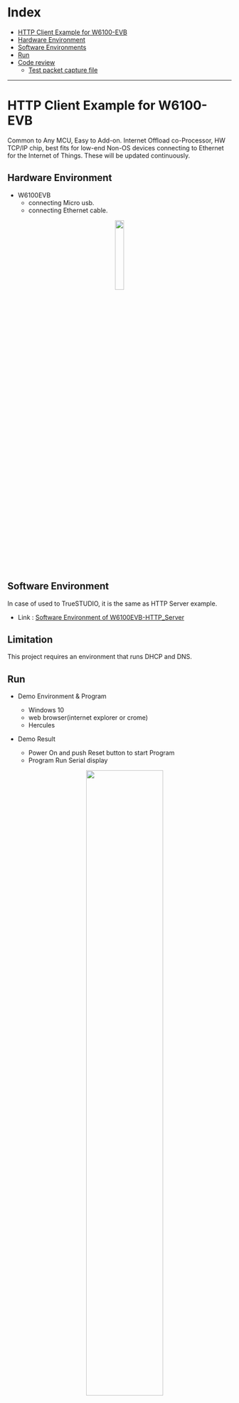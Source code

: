 # Index
- [HTTP Client Example for W6100-EVB](#HTTP-Client-Example-for-W6100-EVB)
- [Hardware Environment](#Hardware-Environment)
- [Software Environments](#Software-Environment)
- [Run](#Run)
- [Code review](#Code-review)
  - [Test packet capture file](#Test-packet-capture-file)



------
# HTTP Client Example for W6100-EVB
Common to Any MCU, Easy to Add-on. Internet Offload co-Processor, HW TCP/IP chip,
best fits for low-end Non-OS devices connecting to Ethernet for the Internet of Things. These will be updated continuously.

## Hardware Environment
* W6100EVB
  - connecting Micro usb.
  - connecting Ethernet cable. <br>
<p align="center">
  <img width="20%" src="https://wizwiki.net/wiki/lib/exe/fetch.php?w=600&tok=eabde4&media=products:w6100:w6100_evb:w6100-evb_callout.png" />
</p>

## Software Environment
In case of used to TrueSTUDIO, it is the same as HTTP Server example.
 - Link : [Software Environment of W6100EVB-HTTP_Server](https://github.com/WIZnet-ioLibrary/W6100EVB-HTTP_Server#Software-Environment)

## Limitation
This project requires an environment that runs DHCP and DNS.

## Run
* Demo Environment & Program <br>

  - Windows 10 <br>
  - web browser(internet explorer or crome)
  - Hercules <br>

* Demo Result <br>
  - Power On and push Reset button to start Program<br>
  - Program Run Serial display <br>
  <p align="center">
    <img width="60%" src="https://user-images.githubusercontent.com/34225062/56016137-45ab9280-5d36-11e9-9142-68a57b3f6b9a.png" />    
  </p>
  
  - If you want to work over IP version 6, set the ip_ver value which is in main.c from AS_IPV4 to AS_IPV6.
  <p align="center">  
    <img width="30%" src="https://user-images.githubusercontent.com/34225062/56016283-b0f56480-5d36-11e9-95f2-134cfa103c80.png" />       
  </p>

  ## Code review
  * main.c code flow <br>
  <p align="center">
    <img width="40%" src="https://user-images.githubusercontent.com/34225062/56019764-74c70180-5d40-11e9-9e36-8867417a16c7.jpg" />
  </p>

   ## Test packet capture file
    -Test packet capture file :  [HTTP_Client_Packet.zip](https://github.com/WIZnet-ioLibrary/W6100EVB-HTTP_Client/files/3071859/http_client_packet.zip)

